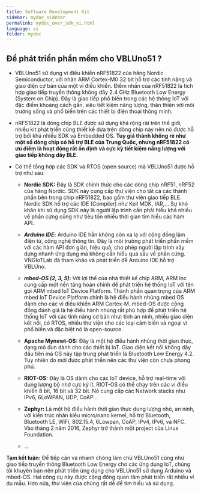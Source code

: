 ```yaml
---
title: Software Development Kit
sidebar: mydoc_sidebar
permalink: mydoc_over_sdk_vi.html
language: vi
folder: mydoc
---
```


## Để phát triển phần mềm cho VBLUno51 ?

* VBLUno51 sử dụng vi điều khiển nRF51822 của hãng Nordic Semiconductor, với nhân ARM Cortex-M0 32 bit hỗ trợ các tính năng và giao diện cơ bản của một vi điều khiển. Điểm nhấn của nRF51822 là tích hợp giao tiếp truyền thông không dây 2.4 GHz Bluetooth Low Energy (System on Chip). Đây là giao tiếp phổ biến trong các hệ thống IoT với đặc điểm khoảng cách gần, siêu tiết kiệm năng lượng, thân thiện với môi trường sống và phổ biến trên các thiết bị điện thoại thông minh.

* nRF51822 là dòng chip BLE được sử dụng khá rộng rãi trên thế giới, nhiều kit phát triển cũng thiết kế dựa trên dòng chip này nên nó được hỗ trợ bởi khá nhiều SDK và Embedded OS. **Tuy giá thành không rẻ như một số dòng chip có hỗ trợ BLE của Trung Quốc, nhưng nRF51822 có ưu điểm là hoạt động rất ổn định và cực kỳ tiết kiệm năng lượng với giao tiếp không dây BLE.**

* Có thể tổng hợp các SDK và RTOS (open source) mà VBLUno51 được hỗ trợ như sau: 

	* **Nordic SDK:** Đây là SDK chính thức cho các dòng chip nRF51, nRF52 của hãng Nordic. SDK này cung cấp thư viện cho tất cả các thành phần bên trong chip nRF51822, bao gồm thư viện giao tiếp BLE. Nordic SDK hỗ trợ các IDE (Compiler) như Keil MDK, IAR,... Sự khó khăn khi sử dụng SDK này là người lập trình cần phải hiểu khá nhiều về phần cứng cũng như tiêu tốn nhiều thời gian tìm hiểu các hàm API.

	* ***Arduino IDE*:**  Arduino IDE hẳn không còn xa lạ với cộng đồng làm điện tử, công nghệ thông tin. Đây là môi trường phát triển phần mềm với các hàm API đơn giản, hiệu quả, cho phép người lập trình xây dựng nhanh ứng dụng mà không cần hiểu quá sâu về phần cứng. VNGIoTLab đã tham khảo và phát triển để Arduino IDE hỗ trợ VBLUno.

	* ***mbed-OS (2, 3, 5)*:** Với lợi thế của nhà thiết kế chip ARM, ARM Inc cung cấp một nền tảng hoàn chỉnh để phát triển hệ thống IoT với tên gọi ARM mbed IoT Device Platform. Thành phần quan trọng của ARM mbed IoT Device Platform chính là hệ điều hành nhúng mbed OS dành cho các vi điều khiển ARM Cortex-M. mbed-OS được cộng đồng đánh giá là hệ điều hành nhúng rất phù hợp để phát triển hệ thống IoT với các tính năng cơ bản như: tính an ninh, nhiều giao diện kết nối, có RTOS, nhiều thư viện cho các loại cảm biến và ngoại vi phổ biến và đặc biệt nó là open-source. 

	* **Apache Mynewt-OS:** Đây là một hệ điều hành nhúng thời gian thực, dạng mô đun dành cho các thiết bị IoT. Giao diện kết nối không dây đầu tiên mà OS này tập trung phát triển là Bluetooth Low Energy 4.2. Tuy nhiên do mới được phát triển nên các thư viện còn chưa phong phú.

	* **RIOT-OS:**  Đây là OS dành cho các IoT device, hỗ trợ real-time với dung lượng bộ nhớ cực kỳ ít. RIOT-OS có thể chạy trên các vi điều khiển 8 bit, 16 bit và 32 bit. Nó cung cấp các Network stacks như IPv6, 6LoWPAN, UDP, CoAP...

	* **Zephyr:** Là một hệ điều hành thời gian thực dung lượng nhỏ, an ninh, với kiến trúc nhân kiểu micro/nano kernel, hỗ trợ Bluetooth, Bluetooth LE, WiFi, 802.15.4, 6Lowpan, CoAP, IPv4, IPv6, và NFC. Vào tháng 2 năm 2016, Zephyr trở thành một project của Linux Foundation.

	* ...


**Tạm kết luận:** Để tiếp cận và nhanh chóng làm chủ VBLUno51 cũng như giao tiếp truyền thông Bluetooth Low Energy cho các ứng dụng IoT, chúng tôi khuyên bạn nên phát triển ứng dụng cho VBLUno51 sử dụng Arduino và mbed-OS. Hai công cụ này được cộng đồng quan tâm phát triển rất nhiều ví dụ mẫu. Hơn nữa, thư viện của chúng rất dễ để tìm hiểu và sử dụng. 
